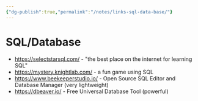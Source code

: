 ```yaml
---
{"dg-publish":true,"permalink":"/notes/links-sql-data-base/"}
---
```


# SQL/Database

- <https://selectstarsql.com/> - "the best place on the internet for learning SQL"
- <https://mystery.knightlab.com/> - a fun game using SQL
- <https://www.beekeeperstudio.io/> - Open Source SQL Editor and Database Manager (very lightweight)
- <https://dbeaver.io/> - Free Universal Database Tool (powerful)
